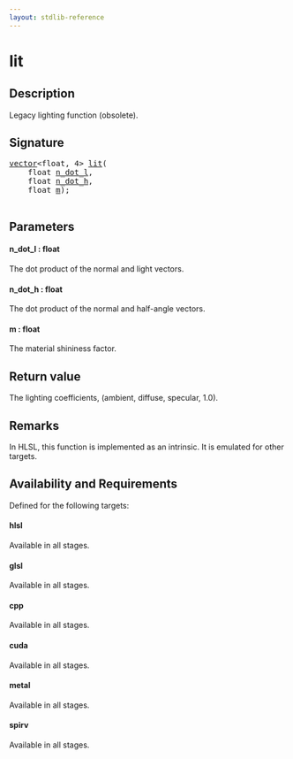 ```yaml
---
layout: stdlib-reference
---
```


# lit

## Description

Legacy lighting function (obsolete).




## Signature 

<pre>
<a href="../types/vector/index" class="code_type">vector</a>&lt;<span class="code_keyword">float</span>, 4&gt; <a href="lit">lit</a>(
    <span class="code_keyword">float</span> <a href="lit#decl-n_dot_l" class="code_param">n_dot_l</a>,
    <span class="code_keyword">float</span> <a href="lit#decl-n_dot_h" class="code_param">n_dot_h</a>,
    <span class="code_keyword">float</span> <a href="lit#decl-m" class="code_param">m</a>);

</pre>

## Parameters

####  <a id="decl-n_dot_l"></a>n\_dot\_l  : float
The dot product of the normal and light vectors.

####  <a id="decl-n_dot_h"></a>n\_dot\_h  : float
The dot product of the normal and half-angle vectors.

####  <a id="decl-m"></a>m  : float
The material shininess factor.


## Return value
The lighting coefficients, (ambient, diffuse, specular, 1.0).

## Remarks
In HLSL, this function is implemented as an intrinsic. It is emulated for other targets.

## Availability and Requirements

Defined for the following targets:

#### hlsl
Available in all stages.

#### glsl
Available in all stages.

#### cpp
Available in all stages.

#### cuda
Available in all stages.

#### metal
Available in all stages.

#### spirv
Available in all stages.



